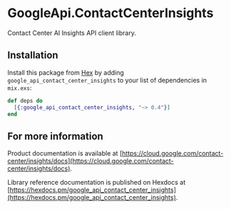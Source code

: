 # GoogleApi.ContactCenterInsights

Contact Center AI Insights API client library.



## Installation

Install this package from [Hex](https://hex.pm) by adding
`google_api_contact_center_insights` to your list of dependencies in `mix.exs`:

```elixir
def deps do
  [{:google_api_contact_center_insights, "~> 0.4"}]
end
```

## For more information

Product documentation is available at [https://cloud.google.com/contact-center/insights/docs](https://cloud.google.com/contact-center/insights/docs).

Library reference documentation is published on Hexdocs at
[https://hexdocs.pm/google_api_contact_center_insights](https://hexdocs.pm/google_api_contact_center_insights).
